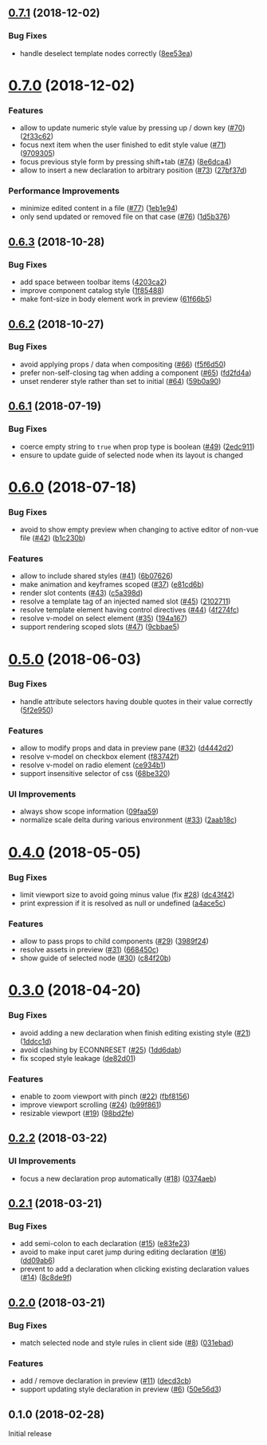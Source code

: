 ## [0.7.1](https://github.com/ktsn/vue-designer/compare/v0.7.0...v0.7.1) (2018-12-02)


### Bug Fixes

* handle deselect template nodes correctly ([8ee53ea](https://github.com/ktsn/vue-designer/commit/8ee53ea))



# [0.7.0](https://github.com/ktsn/vue-designer/compare/v0.6.3...v0.7.0) (2018-12-02)


### Features

* allow to update numeric style value by pressing up / down key ([#70](https://github.com/ktsn/vue-designer/issues/70)) ([2f33c62](https://github.com/ktsn/vue-designer/commit/2f33c62))
* focus next item when the user finished to edit style value ([#71](https://github.com/ktsn/vue-designer/issues/71)) ([9709305](https://github.com/ktsn/vue-designer/commit/9709305))
* focus previous style form by pressing shift+tab ([#74](https://github.com/ktsn/vue-designer/issues/74)) ([8e6dca4](https://github.com/ktsn/vue-designer/commit/8e6dca4))
* allow to insert a new declaration to arbitrary position ([#73](https://github.com/ktsn/vue-designer/issues/73)) ([27bf37d](https://github.com/ktsn/vue-designer/commit/27bf37d))


### Performance Improvements

* minimize edited content in a file ([#77](https://github.com/ktsn/vue-designer/issues/77)) ([1eb1e94](https://github.com/ktsn/vue-designer/commit/1eb1e94))
* only send updated or removed file on that case ([#76](https://github.com/ktsn/vue-designer/issues/76)) ([1d5b376](https://github.com/ktsn/vue-designer/commit/1d5b376))



<a name="0.6.3"></a>
## [0.6.3](https://github.com/ktsn/vue-designer/compare/v0.6.2...v0.6.3) (2018-10-28)


### Bug Fixes

* add space between toolbar items ([4203ca2](https://github.com/ktsn/vue-designer/commit/4203ca2))
* improve component catalog style ([1f85488](https://github.com/ktsn/vue-designer/commit/1f85488))
* make font-size in body element work in preview ([61f66b5](https://github.com/ktsn/vue-designer/commit/61f66b5))



<a name="0.6.2"></a>
## [0.6.2](https://github.com/ktsn/vue-designer/compare/v0.6.1...v0.6.2) (2018-10-27)


### Bug Fixes

* avoid applying props / data when compositing ([#66](https://github.com/ktsn/vue-designer/issues/66)) ([f5f6d50](https://github.com/ktsn/vue-designer/commit/f5f6d50))
* prefer non-self-closing tag when adding a component ([#65](https://github.com/ktsn/vue-designer/issues/65)) ([fd2fd4a](https://github.com/ktsn/vue-designer/commit/fd2fd4a))
* unset renderer style rather than set to initial ([#64](https://github.com/ktsn/vue-designer/issues/64)) ([59b0a90](https://github.com/ktsn/vue-designer/commit/59b0a90))



<a name="0.6.1"></a>
## [0.6.1](https://github.com/ktsn/vue-designer/compare/v0.6.0...v0.6.1) (2018-07-19)


### Bug Fixes

* coerce empty string to `true` when prop type is boolean ([#49](https://github.com/ktsn/vue-designer/issues/49)) ([2edc911](https://github.com/ktsn/vue-designer/commit/2edc911))
* ensure to update guide of selected node when its layout is changed


<a name="0.6.0"></a>
# [0.6.0](https://github.com/ktsn/vue-designer/compare/v0.5.0...v0.6.0) (2018-07-18)


### Bug Fixes

* avoid to show empty preview when changing to active editor of non-vue file ([#42](https://github.com/ktsn/vue-designer/issues/42)) ([b1c230b](https://github.com/ktsn/vue-designer/commit/b1c230b))


### Features

* allow to include shared styles ([#41](https://github.com/ktsn/vue-designer/issues/41)) ([6b07626](https://github.com/ktsn/vue-designer/commit/6b07626))
* make animation and keyframes scoped ([#37](https://github.com/ktsn/vue-designer/issues/37)) ([e81cd6b](https://github.com/ktsn/vue-designer/commit/e81cd6b))
* render slot contents ([#43](https://github.com/ktsn/vue-designer/issues/43)) ([c5a398d](https://github.com/ktsn/vue-designer/commit/c5a398d))
* resolve a template tag of an injected named slot ([#45](https://github.com/ktsn/vue-designer/issues/45)) ([2102711](https://github.com/ktsn/vue-designer/commit/2102711))
* resolve template element having control directives ([#44](https://github.com/ktsn/vue-designer/issues/44)) ([4f274fc](https://github.com/ktsn/vue-designer/commit/4f274fc))
* resolve v-model on select element ([#35](https://github.com/ktsn/vue-designer/issues/35)) ([194a167](https://github.com/ktsn/vue-designer/commit/194a167))
* support rendering scoped slots ([#47](https://github.com/ktsn/vue-designer/issues/47)) ([9cbbae5](https://github.com/ktsn/vue-designer/commit/9cbbae5))



<a name="0.5.0"></a>
# [0.5.0](https://github.com/ktsn/vue-designer/compare/v0.4.0...v0.5.0) (2018-06-03)


### Bug Fixes

* handle attribute selectors having double quotes in their value correctly ([5f2e950](https://github.com/ktsn/vue-designer/commit/5f2e950))


### Features

* allow to modify props and data in preview pane ([#32](https://github.com/ktsn/vue-designer/issues/32)) ([d4442d2](https://github.com/ktsn/vue-designer/commit/d4442d2))
* resolve v-model on checkbox element ([f83742f](https://github.com/ktsn/vue-designer/commit/f83742f))
* resolve v-model on radio element ([ce934b1](https://github.com/ktsn/vue-designer/commit/ce934b1))
* support insensitive selector of css ([68be320](https://github.com/ktsn/vue-designer/commit/68be320))


### UI Improvements

* always show scope information ([09faa59](https://github.com/ktsn/vue-designer/commit/09faa59))
* normalize scale delta during various environment ([#33](https://github.com/ktsn/vue-designer/issues/33)) ([2aab18c](https://github.com/ktsn/vue-designer/commit/2aab18c))


<a name="0.4.0"></a>
# [0.4.0](https://github.com/ktsn/vue-designer/compare/v0.3.0...v0.4.0) (2018-05-05)


### Bug Fixes

* limit viewport size to avoid going minus value (fix [#28](https://github.com/ktsn/vue-designer/issues/28)) ([dc43f42](https://github.com/ktsn/vue-designer/commit/dc43f42))
* print expression if it is resolved as null or undefined ([a4ace5c](https://github.com/ktsn/vue-designer/commit/a4ace5c))


### Features

* allow to pass props to child components ([#29](https://github.com/ktsn/vue-designer/issues/29)) ([3989f24](https://github.com/ktsn/vue-designer/commit/3989f24))
* resolve assets in preview ([#31](https://github.com/ktsn/vue-designer/issues/31)) ([668450c](https://github.com/ktsn/vue-designer/commit/668450c))
* show guide of selected node ([#30](https://github.com/ktsn/vue-designer/issues/30)) ([c84f20b](https://github.com/ktsn/vue-designer/commit/c84f20b))



<a name="0.3.0"></a>
# [0.3.0](https://github.com/ktsn/vue-designer/compare/v0.2.2...v0.3.0) (2018-04-20)


### Bug Fixes

* avoid adding a new declaration when finish editing existing style ([#21](https://github.com/ktsn/vue-designer/issues/21)) ([1ddcc1d](https://github.com/ktsn/vue-designer/commit/1ddcc1d))
* avoid clashing by ECONNRESET ([#25](https://github.com/ktsn/vue-designer/issues/25)) ([1dd6dab](https://github.com/ktsn/vue-designer/commit/1dd6dab))
* fix scoped style leakage ([de82d01](https://github.com/ktsn/vue-designer/commit/de82d01))


### Features

* enable to zoom viewport with pinch ([#22](https://github.com/ktsn/vue-designer/issues/22)) ([fbf8156](https://github.com/ktsn/vue-designer/commit/fbf8156))
* improve viewport scrolling ([#24](https://github.com/ktsn/vue-designer/issues/24)) ([b99f861](https://github.com/ktsn/vue-designer/commit/b99f861))
* resizable viewport ([#19](https://github.com/ktsn/vue-designer/issues/19)) ([98bd2fe](https://github.com/ktsn/vue-designer/commit/98bd2fe))



<a name="0.2.2"></a>
## [0.2.2](https://github.com/ktsn/vue-designer/compare/v0.2.1...v0.2.2) (2018-03-22)


### UI Improvements

* focus a new declaration prop automatically ([#18](https://github.com/ktsn/vue-designer/issues/18)) ([0374aeb](https://github.com/ktsn/vue-designer/commit/0374aeb))



<a name="0.2.1"></a>
## [0.2.1](https://github.com/ktsn/vue-designer/compare/v0.2.0...v0.2.1) (2018-03-21)


### Bug Fixes

* add semi-colon to each declaration ([#15](https://github.com/ktsn/vue-designer/issues/15)) ([e83fe23](https://github.com/ktsn/vue-designer/commit/e83fe23))
* avoid to make input caret jump during editing declaration ([#16](https://github.com/ktsn/vue-designer/issues/16)) ([dd09ab6](https://github.com/ktsn/vue-designer/commit/dd09ab6))
* prevent to add a declaration when clicking existing declaration values ([#14](https://github.com/ktsn/vue-designer/issues/14)) ([8c8de9f](https://github.com/ktsn/vue-designer/commit/8c8de9f))



<a name="0.2.0"></a>
## [0.2.0](https://github.com/ktsn/vue-designer/compare/v0.1.0...v0.2.0) (2018-03-21)


### Bug Fixes

* match selected node and style rules in client side ([#8](https://github.com/ktsn/vue-designer/issues/8)) ([031ebad](https://github.com/ktsn/vue-designer/commit/031ebad))


### Features

* add / remove declaration in preview ([#11](https://github.com/ktsn/vue-designer/issues/11)) ([decd3cb](https://github.com/ktsn/vue-designer/commit/decd3cb))
* support updating style declaration in preview ([#6](https://github.com/ktsn/vue-designer/issues/6)) ([50e56d3](https://github.com/ktsn/vue-designer/commit/50e56d3))



<a name="0.1.0"></a>
## 0.1.0 (2018-02-28)

Initial release
